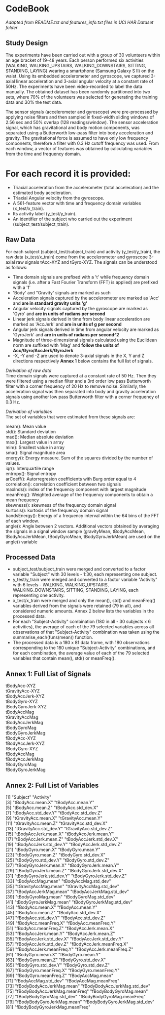 # CodeBook  
*Adapted from README.txt and features_info.txt files in UCI HAR Dataset folder*

## Study Design

The experiments have been carried out with a group of 30 volunteers within an age bracket of 19-48 years. Each person performed six activities (WALKING, WALKING_UPSTAIRS, WALKING_DOWNSTAIRS, SITTING, STANDING, LAYING) wearing a smartphone (Samsung Galaxy S II) on the waist. Using its embedded accelerometer and gyroscope, we captured 3-axial linear acceleration and 3-axial angular velocity at a constant rate of 50Hz. The experiments have been video-recorded to label the data manually. The obtained dataset has been randomly partitioned into two sets, where 70% of the volunteers was selected for generating the training data and 30% the test data. 

The sensor signals (accelerometer and gyroscope) were pre-processed by applying noise filters and then sampled in fixed-width sliding windows of 2.56 sec and 50% overlap (128 readings/window). The sensor acceleration signal, which has gravitational and body motion components, was separated using a Butterworth low-pass filter into body acceleration and gravity. The gravitational force is assumed to have only low frequency components, therefore a filter with 0.3 Hz cutoff frequency was used. From each window, a vector of features was obtained by calculating variables from the time and frequency domain. 

For each record it is provided:
======================================

- Triaxial acceleration from the accelerometer (total acceleration) and the estimated body acceleration.
- Triaxial Angular velocity from the gyroscope. 
- A 561-feature vector with time and frequency domain variables (x_test/x_train). 
- Its activity label (y_test/y_train). 
- An identifier of the subject who carried out the experiment (subject_test/subject_train).

## Raw Data

For each subject (subject_test/subject_train) and activity (y_test/y_train), the raw data (x_test/x_train) come from the accelerometer and gyroscope 3-axial raw signals tAcc-XYZ and tGyro-XYZ.  The signals can be understood as follows:
* Time domain signals are prefixed with a 't' while frequency domain signals (i.e. after a Fast Fourier Transform (FFT) is applied) are prefixed with a 'f'
* 'Body' and "Gravity' signals are marked as such
* Acceleration signals captured by the accelerometer are marked as 'Acc' and **are in standard gravity units 'g'**
* Angular velocity signals captured by the gyroscope are marked as 'Gyro' and **are in units of radians per second**
* Linear jerk signals derived in time from body linear acceleration are marked as 'AccJerk' and **are in units of g per second**
* Angular jerk signals derived in time from angular velocity are marked as 'GyroJerk' and **are in units of radians per second^2**
* Magnitude of three-dimensional signals calculated using the Euclidean norm are suffixed with 'Mag' and **follow the units of Acc/Gyro/AccJerk/GyroJerk**
* -X, -Y and -Z are used to denote 3-axial signals in the X, Y and Z directions respectively
**Annex 1** below contains the full list of signals.  

*Derivation of raw data*  
Time domain signals were captured at a constant rate of 50 Hz. Then they were filtered using a median filter and a 3rd order low pass Butterworth filter with a corner frequency of 20 Hz to remove noise. Similarly, the acceleration signal was then separated into body and gravity acceleration signals using another low pass Butterworth filter with a corner frequency of 0.3 Hz. 

*Derivation of variables*  
The set of variables that were estimated from these signals are:   

mean(): Mean value  
std(): Standard deviation  
mad(): Median absolute deviation   
max(): Largest value in array  
min(): Smallest value in array  
sma(): Signal magnitude area  
energy(): Energy measure. Sum of the squares divided by the number of values.   
iqr(): Interquartile range   
entropy(): Signal entropy  
arCoeff(): Autorregresion coefficients with Burg order equal to 4  
correlation(): correlation coefficient between two signals  
maxInds(): index of the frequency component with largest magnitude  
meanFreq(): Weighted average of the frequency components to obtain a mean frequency  
skewness(): skewness of the frequency domain signal   
kurtosis(): kurtosis of the frequency domain signal   
bandsEnergy(): Energy of a frequency interval within the 64 bins of the FFT of each window.  
angle(): Angle between 2 vectors.  Additional vectors obtained by averaging the signals in a signal window sample (gravityMean, tBodyAccMean, tBodyAccJerkMean, tBodyGyroMean, tBodyGyroJerkMean) are used on the angle() variable

## Processed Data

* subject_test/subject_train were merged and converted to a factor variable "Subject" with 30 levels - 1:30, each representing one subject.  
* y_test/y_train were merged and converted to a factor variable "Activity" with 6 levels - WALKING, WALKING_UPSTAIRS, WALKING_DOWNSTAIRS, SITTING, STANDING, LAYING, each representing one activity.
* x_test/x_train were merged and only the mean(), std() and meanFreq() variables derived from the signals were retained (79 in all), and considered numeric amounts. Annex 2 below lists the variables in the processed data.
* For each "Subject-Activity" combination (180 in all - 30 subjects x 6 activities), the average of each of the 79 selected variables across all observations of that "Subject-Activity" combination was taken using the summarise_each(funs(mean)) function. 
* The processed data is a 180 x 81 data frame, with 180 observations corresponding to the 180 unique "Subject-Activity" combinations, and for each combination, the average value of each of the 79 selected variables that contain mean(), std() or meanFreq().  

## Annex 1:  Full List of Signals

tBodyAcc-XYZ  
tGravityAcc-XYZ  
tBodyAccJerk-XYZ  
tBodyGyro-XYZ  
tBodyGyroJerk-XYZ  
tBodyAccMag  
tGravityAccMag  
tBodyAccJerkMag  
tBodyGyroMag  
tBodyGyroJerkMag  
fBodyAcc-XYZ  
fBodyAccJerk-XYZ  
fBodyGyro-XYZ  
fBodyAccMag  
fBodyAccJerkMag  
fBodyGyroMag  
fBodyGyroJerkMag  

## Annex 2:  Full List of Variables
 [1] "Subject"                       "Activity"                     
 [3] "tBodyAcc.mean.X"               "tBodyAcc.mean.Y"              
 [5] "tBodyAcc.mean.Z"               "tBodyAcc.std_dev.X"           
 [7] "tBodyAcc.std_dev.Y"            "tBodyAcc.std_dev.Z"           
 [9] "tGravityAcc.mean.X"            "tGravityAcc.mean.Y"           
[11] "tGravityAcc.mean.Z"            "tGravityAcc.std_dev.X"        
[13] "tGravityAcc.std_dev.Y"         "tGravityAcc.std_dev.Z"        
[15] "tBodyAccJerk.mean.X"           "tBodyAccJerk.mean.Y"          
[17] "tBodyAccJerk.mean.Z"           "tBodyAccJerk.std_dev.X"       
[19] "tBodyAccJerk.std_dev.Y"        "tBodyAccJerk.std_dev.Z"       
[21] "tBodyGyro.mean.X"              "tBodyGyro.mean.Y"             
[23] "tBodyGyro.mean.Z"              "tBodyGyro.std_dev.X"          
[25] "tBodyGyro.std_dev.Y"           "tBodyGyro.std_dev.Z"          
[27] "tBodyGyroJerk.mean.X"          "tBodyGyroJerk.mean.Y"         
[29] "tBodyGyroJerk.mean.Z"          "tBodyGyroJerk.std_dev.X"      
[31] "tBodyGyroJerk.std_dev.Y"       "tBodyGyroJerk.std_dev.Z"      
[33] "tBodyAccMag.mean"              "tBodyAccMag.std_dev"          
[35] "tGravityAccMag.mean"           "tGravityAccMag.std_dev"       
[37] "tBodyAccJerkMag.mean"          "tBodyAccJerkMag.std_dev"      
[39] "tBodyGyroMag.mean"             "tBodyGyroMag.std_dev"         
[41] "tBodyGyroJerkMag.mean"         "tBodyGyroJerkMag.std_dev"     
[43] "fBodyAcc.mean.X"               "fBodyAcc.mean.Y"              
[45] "fBodyAcc.mean.Z"               "fBodyAcc.std_dev.X"           
[47] "fBodyAcc.std_dev.Y"            "fBodyAcc.std_dev.Z"           
[49] "fBodyAcc.meanFreq.X"           "fBodyAcc.meanFreq.Y"          
[51] "fBodyAcc.meanFreq.Z"           "fBodyAccJerk.mean.X"          
[53] "fBodyAccJerk.mean.Y"           "fBodyAccJerk.mean.Z"          
[55] "fBodyAccJerk.std_dev.X"        "fBodyAccJerk.std_dev.Y"       
[57] "fBodyAccJerk.std_dev.Z"        "fBodyAccJerk.meanFreq.X"      
[59] "fBodyAccJerk.meanFreq.Y"       "fBodyAccJerk.meanFreq.Z"      
[61] "fBodyGyro.mean.X"              "fBodyGyro.mean.Y"             
[63] "fBodyGyro.mean.Z"              "fBodyGyro.std_dev.X"          
[65] "fBodyGyro.std_dev.Y"           "fBodyGyro.std_dev.Z"          
[67] "fBodyGyro.meanFreq.X"          "fBodyGyro.meanFreq.Y"         
[69] "fBodyGyro.meanFreq.Z"          "fBodyAccMag.mean"             
[71] "fBodyAccMag.std_dev"           "fBodyAccMag.meanFreq"         
[73] "fBodyBodyAccJerkMag.mean"      "fBodyBodyAccJerkMag.std_dev"  
[75] "fBodyBodyAccJerkMag.meanFreq"  "fBodyBodyGyroMag.mean"        
[77] "fBodyBodyGyroMag.std_dev"      "fBodyBodyGyroMag.meanFreq"    
[79] "fBodyBodyGyroJerkMag.mean"     "fBodyBodyGyroJerkMag.std_dev" 
[81] "fBodyBodyGyroJerkMag.meanFreq"
